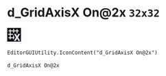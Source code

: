 # d_GridAxisX On@2x `32x32`
<img src="/img/d_GridAxisX%20On@2x.png" width=32 height=32>

``` CSharp
EditorGUIUtility.IconContent("d_GridAxisX On@2x")
```
```
d_GridAxisX On@2x
```
